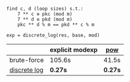 ```
find c, d (loop sizes) s.t.:
    7 ** c ≡ pkc (mod m)
    7 ** d ≡ pkd (mod m)
    pkc ** d % m == pkd ** c % m

exp = discrete_log(res, base, mod)
```

|              | explicit modexp | [pow](https://docs.python.org/3/library/functions.html#pow)       |
| ---          | ---             | ---       |
| brute-force  | 105.6s          | 41.5s     |
| [discrete log](https://docs.sympy.org/latest/modules/ntheory.html#sympy.ntheory.residue_ntheory.discrete_log) | **0.27s**       | **0.27s** |
